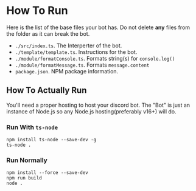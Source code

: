 # How To Run

Here is the list of the base files your bot has. Do not delete **any** files from the folder as it can break the bot.

- `./src/index.ts`. The Interperter of the bot.
- `./template/template.ts`. Instructions for the bot.
- `./module/formatConsole.ts`. Formats string(s) for `console.log()`
- `./module/formatMessage.ts`. Formats `message.content`
- `package.json`. NPM package information.

## How To Actually Run

You'll need a proper hosting to host your discord bot. The "Bot" is just an instance of Node.js so any Node.js hosting(preferably v16+) will do. 

### Run With `ts-node`

```
npm install ts-node --save-dev -g
ts-node .
```

### Run Normally

```
npm install --force --save-dev
npm run build
node .
```